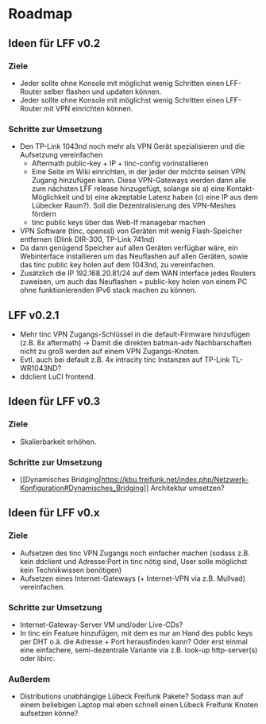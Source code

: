 # Roadmap

## Ideen für LFF v0.2

### Ziele

 * Jeder sollte ohne Konsole mit möglichst wenig Schritten einen LFF-Router selber flashen und updaten können.
 * Jeder sollte ohne Konsole mit möglichst wenig Schritten einen LFF-Router mit VPN einrichten können.

### Schritte zur Umsetzung

 * Den TP-Link 1043nd noch mehr als VPN Gerät spezialisieren und die Aufsetzung vereinfachen
   * Aftermath public-key + IP + tinc-config vorinstallieren
   * Eine Seite im Wiki einrichten, in der jeder der möchte seinen VPN Zugang hinzufügen kann. Diese VPN-Gateways werden dann alle zum nächsten LFF release hinzugefügt, solange sie a) eine Kontakt-Möglichkeit und b) eine akzeptable Latenz haben (c) eine IP aus dem Lübecker Raum?). Soll die Dezentralisierung des VPN-Meshes fördern
   * tinc public keys über das Web-If managebar machen
 * VPN Software (tinc, openssl) von Geräten mit wenig Flash-Speicher entfernen (Dlink DIR-300, TP-Link 741nd)
 * Da dann genügend Speicher auf allen Geräten verfügbar wäre, ein Webinterface installieren um das Neuflashen auf allen Geräten, sowie das tinc public key holen auf dem 1043nd, zu vereinfachen.
 * Zusätzlich die IP 192.168.20.81/24 auf dem WAN interface jedes Routers zuweisen, um auch das Neuflashen + public-key holen von einem PC ohne funktionierenden IPv6 stack machen zu können.

## LFF v0.2.1

 * Mehr tinc VPN Zugangs-Schlüssel in die default-Firmware hinzufügen (z.B. 8x aftermath) -> Damit die direkten batman-adv Nachbarschaften nicht zu groß werden auf einem VPN Zugangs-Knoten.
 * Evtl. auch bei default z.B. 4x intracity tinc Instanzen auf TP-Link TL-WR1043ND?
 * ddclient LuCI frontend.

## Ideen für LFF v0.3

### Ziele

 * Skalierbarkeit erhöhen.

### Schritte zur Umsetzung

 * [[Dynamisches Bridging|https://kbu.freifunk.net/index.php/Netzwerk-Konfiguration#Dynamisches_Bridging]] Architektur umsetzen?

## Ideen für LFF v0.x

### Ziele

 * Aufsetzen des tinc VPN Zugangs noch einfacher machen (sodass z.B. kein ddclient und Adresse:Port in tinc nötig sind, User solle möglichst kein Technikwissen benötigen)
 * Aufsetzen eines Internet-Gateways (+ Internet-VPN via z.B. Mullvad) vereinfachen.

### Schritte zur Umsetzung

 * Internet-Gateway-Server VM und/oder Live-CDs?
 * In tinc ein Feature hinzufügen, mit dem es nur an Hand des public keys per DHT o.ä. die Adresse + Port herausfinden kann? Oder erst einmal eine einfachere, semi-dezentrale Variante via z.B. look-up http-server(s) oder libirc.

### Außerdem

 * Distributions unabhängige Lübeck Freifunk Pakete? Sodass man auf einem beliebigen Laptop mal eben schnell einen Lübeck Freifunk Knoten aufsetzen könne?
